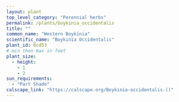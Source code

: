 ```yaml
---
layout: plant                                                              
top_level_category: "Perennial herbs"
permalink: /plants/boykinia_occidentalis
title: ""
common_name: "Western Boykinia"
scientific_name: "Boykinia Occidentalis"
plant_id: 6cd53
# min then max in feet
plant_size:
  - height: 
    - 1
    - 2
sun_requirements:
  - "Part Shade"
calscape_link: "https://calscape.org/Boykinia-occidentalis-()"
---
```


